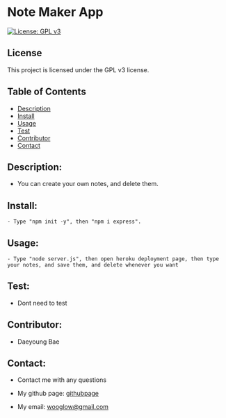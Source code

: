 # Note Maker App

  [![License: GPL v3](https://img.shields.io/badge/License-GPLv3-blue.svg)](https://www.gnu.org/licenses/gpl-3.0)
  
  ## License
  
  This project is licensed under the GPL v3 license.
  
  

## Table of Contents
- [Description](#description)
- [Install](#install)
- [Usage](#usage)
- [Test](#test)
- [Contributor](#contributor)
- [Contact](#contact)



## Description: 
- You can create your own notes, and delete them.

## Install:
    - Type "npm init -y", then "npm i express".

## Usage: 
    - Type "node server.js", then open heroku deployment page, then type your notes, and save them, and delete whenever you want

## Test:  
- Dont need to test 

## Contributor:  
- Daeyoung Bae 

## Contact:
- Contact me with any questions
- My github page: [githubpage](https://github.com/wooglow)

- My email: wooglow@gmail.com

